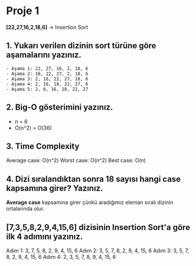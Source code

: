 # Proje 1

**[22,27,16,2,18,6]** -> Insertion Sort

## 1. Yukarı verilen dizinin sort türüne göre aşamalarını yazınız.

    - Aşama 1: 22, 27, 16, 2, 18, 6 
    - Aşama 2: 16, 22, 27, 2, 18, 6
    - Aşama 3: 2, 16, 22, 27, 18, 6
    - Aşama 4: 2, 16, 18, 22, 27, 6
    - Aşama 5: 2, 6, 16, 18, 22, 27

## 2. Big-O gösterimini yazınız.
    
-  n = 6 
-  O(n^2) = O(36)

## 3. Time Complexity

Average case: O(n^2)
Worst case: O(n^2)
Best case: O(n)

## 4. Dizi sıralandıktan sonra 18 sayısı hangi case kapsamına girer? Yazınız.

**Average case** kapsamına girer çünkü aradığımız eleman sıralı dizinin ortalarında olur.

## [7,3,5,8,2,9,4,15,6] dizisinin Insertion Sort'a göre ilk 4 adımını yazınız.

Adım 1: 3, 7, 5, 8, 2, 9, 4, 15, 6
Adım 2: 3, 5, 7, 8, 2, 9, 4, 15, 6
Adım 3: 3, 5, 7, 8, 2, 9, 4, 15, 6
Adım 4: 2, 3, 5, 7, 8, 9, 4, 15, 6
